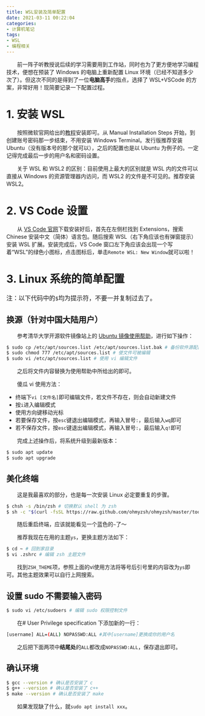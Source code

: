```yaml
---
title: WSL安装及简单配置
date: 2021-03-11 00:22:04
categories: 
- 计算机笔记
tags:  
- WSL
- 编程相关
---
```


　　前一阵子听教授说后续的学习需要用到工作站，同时也为了更方便地学习编程技术，便想在预装了 Windows 的电脑上重新配置 Linux 环境（已经不知道多少次了）。但这次不同的是得到了一位**电脑高手**的指点，选择了 WSL+VSCode 的方案，非常好用！现简要记录一下配置过程。

<!--more-->

# 1. 安装 WSL

　　按照微软官网给出的[教程](https://docs.microsoft.com/en-us/windows/wsl/install-win10#manual-installation-steps)安装即可。从 Manual Installation Steps 开始，到创建账号密码那一步结束，不用安装 Windows Terminal。发行版推荐安装 Ubuntu（没有版本号的那个就可以），之后的配置也是以 Ubuntu 为例子的。一定记得完成最后一步的用户名和密码设置。

　　关于 WSL 和 WSL2 的区别：目前使用上最大的区别就是 WSL 内的文件可以直接从 Windows 的资源管理器内访问，而 WSL2 的文件是不可见的。推荐安装 WSL2。

# 2. VS Code 设置

　　从 [VS Code 官网](https://code.visualstudio.com)下载安装好后，首先在左侧栏找到 Extensions，搜索 Chinese 安装中文（简体）语言包。随后搜索 WSL（右下角应该也有弹窗提示）安装 WSL 扩展。安装完成后，VS Code 窗口左下角应该会出现一个写着“WSL”的绿色小图标，点击图标后，单击`Remote WSL: New Window`就可以啦！

# 3. Linux 系统的简单配置

<font size = 3>注：以下代码中的`$`均为提示符，不要一并复制过去了。</font>

## 换源（针对中国大陆用户）

　　参考清华大学开源软件镜像站上的 [Ubuntu 镜像使用帮助](https://mirrors.tuna.tsinghua.edu.cn/help/ubuntu/)，进行如下操作：

```bash
$ sudo cp /etc/apt/sources.list /etc/apt/sources.list.bak # 备份软件源配置文件
$ sudo chmod 777 /etc/apt/sources.list # 使文件可被编辑
$ sudo vi /etc/apt/sources.list # 使用 vi 编辑文件
```

　　之后将文件内容替换为使用帮助中所给出的即可。

　　傻瓜 vi 使用方法：

- 终端下`vi [文件名]`即可编辑文件，若文件不存在，则会自动新建文件
- 按`i`进入编辑模式
- 使用方向键移动光标
- 若要保存文件，按`esc`键退出编辑模式，再输入冒号`:`，最后输入`wq`即可
- 若不保存文件，按`esc`键退出编辑模式，再输入冒号`:`，最后输入`q!`即可

　　完成上述操作后，将系统升级到最新版本：

```bash
$ sudo apt update
$ sudo apt upgrade
```

## 美化终端

　　这是我最喜欢的部分，也是每一次安装 Linux 必定要重复的步骤。

```bash
$ chsh -s /bin/zsh # 切换默认 shell 为 zsh
$ sh -c "$(curl -fsSL https://raw.github.com/ohmyzsh/ohmyzsh/master/tools/install.sh)" # 下载安装 oh-my-zsh，这是官网给出的方式。
```

　　随后重启终端，应该就能看见一个蓝色的`~`了～

　　推荐我现在在用的主题`ys`，更换主题方法如下：

```bash
$ cd ~ # 回到家目录
$ vi .zshrc # 编辑 zsh 主题文件
```

　　找到`ZSH_THEME`项，参照上面的vi使用方法将等号后引号里的内容改为`ys`即可。其他主题效果可以自行上网搜索。

## 设置 sudo 不需要输入密码

```bash
$ sudo vi /etc/sudoers # 编辑 sudo 权限控制文件
```

　　在# User Privilege specification 下添加新的一行：

```bash
[username] ALL=(ALL) NOPASSWD:ALL #其中[username]更换成你的用户名
```

　　之后把下面两项中**结尾处**的`ALL`都改成`NOPASSWD:ALL`，保存退出即可。

## 确认环境

```bash
$ gcc --version # 确认是否安装了 c
$ g++ --version # 确认是否安装了 c++
$ make --version # 确认是否安装了 make
```

　　如果发现缺了什么，就`sudo apt install xxx`。

